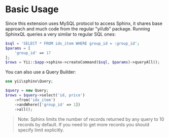 Basic Usage
===========

Since this extension uses MySQL protocol to access Sphinx, it shares base approach and much code from the
regular "yii\db" package. Running SphinxQL queries a very similar to regular SQL ones:

```php
$sql = 'SELECT * FROM idx_item WHERE group_id = :group_id';
$params = [
    'group_id' => 17
];
$rows = Yii::$app->sphinx->createCommand($sql, $params)->queryAll();
```

You can also use a Query Builder:

```php
use yii\sphinx\Query;

$query = new Query;
$rows = $query->select('id, price')
    ->from('idx_item')
    ->andWhere(['group_id' => 1])
    ->all();
```

> Note: Sphinx limits the number of records returned by any query to 10 records by default.
  If you need to get more records you should specify limit explicitly.
